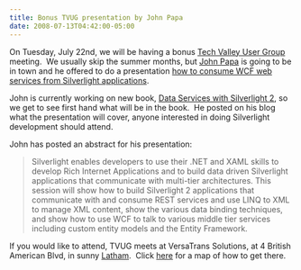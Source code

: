 ```yaml
---
title: Bonus TVUG presentation by John Papa
date: 2008-07-13T04:42:00-05:00
---
```

On Tuesday, July 22nd, we will be having a bonus [Tech Valley User Group](http://tvug.net/) meeting.  We usually skip the summer months, but [John Papa](http://johnpapa.net/) is going to be in town and he offered to do a presentation [how to consume WCF web services from Silverlight applications](http://johnpapa.net/all/silverlight-and-data-services-in-albany-ny/).  

John is currently working on new book, [Data Services with Silverlight 2](http://johnpapa.net/tags/data-services-with-silverlight/), so we get to see first hand what will be in the book.  He posted on his blog what the presentation will cover, anyone interested in doing Silverlight development should attend.  

John has posted an abstract for his presentation:

> Silverlight enables developers to use their .NET and XAML skills to develop Rich Internet Applications and to build data driven Silverlight applications that communicate with multi-tier architectures. This session will show how to build Silverlight 2 applications that communicate with and consume REST services and use LINQ to XML to manage XML content, show the various data binding techniques, and show how to use WCF to talk to various middle tier services including custom entity models and the Entity Framework.

If you would like to attend, TVUG meets at VersaTrans Solutions, at 4 British American Blvd, in sunny [Latham](http://en.wikipedia.org/wiki/Latham%2C_New_York).  Click [here](http://www.mapquest.com/maps/map.adp?address=4%20British%20American%20Blvd&city=Latham&state=NY&zipcode=12110-1419&country=US&title=%3Cspan%20style%3D%22margin-bottom%3A0px%3B%22%20class%3D%22adr%22%3E%3Cb%20class%3D%22fn%20org%22%3EVersatrans%20Solutions%20Inc%3C%2Fb%3E%3Cbr%20%2F%3E%20%3Cspan%20style%3D%22margin-bottom%3A0px%3B%22%20class%3D%22street-address%22%3E4%20British%20American%20Blvd%20%23%202%3C%2Fspan%3E%20%3Cspan%20style%3D%22display%3Ainline%3Bmargin-bottom%3A0px%3B%22%20class%3D%22locality%22%3ELatham%3C%2Fspan%3E%2C%20%3Cspan%20style%3D%22display%3Ainline%3Bmargin-bottom%3A0px%3B%22%20class%3D%22region%22%3ENY%3C%2Fspan%3E%20%3Cspan%20style%3D%22display%3Ainline%3Bmargin-bottom%3A0px%3B%22%20class%3D%22postal-code%22%3E12110%3C%2Fspan%3E%2C%20%20%3Cspan%20style%3D%22display%3Ainline%3Bmargin-bottom%3A0px%3B%22%20class%3D%22country-name%22%3EUS%3C%2Fspan%3E%3C%2Fspan%3E&cid=lfmaplink2&name=&dtype=s) for a map of how to get there.
